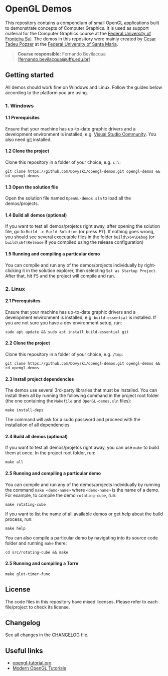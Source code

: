 # OpenGL Demos

This repository contains a compendium of small OpenGL applications built to demonstrate concepts of Computer Graphics. It is used as support material for the Computer Graphics course at the [Federal University of Fronteira Sul](https://www.uffs.edu.br). The demos in this repository were mainly created by [Cesar Tadeu Pozzer](http://www-usr.inf.ufsm.br/~pozzer/) at the [Federal University of Santa Maria](https://www.ufsm.br).

> **Course responsible:** Fernando Bevilacqua [fernando.bevilacqua@uffs.edu.br]

## Getting started

All demos should work fine on Windows and Linux. Follow the guides below according to the platform you are using.

### 1. Windows
#### 1.1 Prerequisites

Ensure that your machine has up-to-date graphic drivers and a development environment is installed, e.g. [Visual Studio Community](https://visualstudio.microsoft.com/). You also need [git](https://gitforwindows.org/) installed.

#### 1.2 Clone the project

Clone this repository in a folder of your choice, e.g. `c:\`:

```
git clone https://github.com/Dovyski/opengl-demos.git opengl-demos && cd opengl-demos
```
#### 1.3 Open the solution file

Open the solution file named `OpenGL-demos.sln` to load all the demos/projects.

#### 1.4 Build all demos (optional)

If you want to test all demos/projetcs right away, after opening the solution file, go to `Build -> Build Solution` (or press <kbd>F7</kbd>). If nothing goes wrong, you should see several executable files in the folder `build\x64\Debug` (or `build\x64\Release` if you compiled using the release configuration)

#### 1.5 Running and compiling a particular demo

You can compile and run any of the demos/projects individually by right-clicking it in the solution explorer, then selecting `Set as Startup Project`. After that, hit <kbd>F5</kbd> and the project will compile and run.

### 2. Linux

#### 2.1 Prerequisites

Ensure that your machine has up-to-date graphic drivers and a development environment is installed, e.g. `build-essential` is installed. If you are not sure you have a dev environment setup, run:

```
sudo apt update && sudo apt install build-essential git
```

#### 2.2 Clone the project

Clone this repository in a folder of your choice, e.g. `/tmp`:

```
git clone https://github.com/Dovyski/opengl-demos.git opengl-demos && cd opengl-demos
```

#### 2.3 Install project dependencies

The demos use several 3rd-party libraries that must be installed. You can install them all by running the following command in the project root folder (the one containing the `Makefile` and `OpenGL-demos.sln` files):

```
make install-deps
```

The command will ask for a sudo password and proceed with the installation of all dependencies.

#### 2.4 Build all demos (optional)

If you want to test all demos/projetcs right away, you can use `make` to build them at once. In the project root folder, run:

```
make all
```

#### 2.5 Running and compiling a particular demo

You can compile and run any of the demos/projects individually by running the command `make <demo-name>` where `<demo-name>` is the name of a demo. For example, to compile the demo `rotating-cube`, run:

```
make rotating-cube
```

If you want to list the name of all available demos or get help about the build process, run:

```
make help
```

You can also compile a particular demo by navigating into its source code folder and running `make` there:

```
cd src/rotating-cube && make
```

#### 2.5 Running and compiling a Torre

```
make glut-timer-func
```

## License

The code files in this repository have mixed licenses. Please refer to each file/project to check its license.

## Changelog

See all changes in the [CHANGELOG](CHANGELOG.md) file.

## Useful links

* [opengl-tutorial.org](http://www.opengl-tutorial.org/)
* [Modern OpenGL Tutorials](http://ogldev.atspace.co.uk/)

